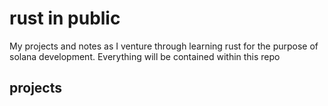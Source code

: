 # rust in public

My projects and notes as I venture through learning rust for the purpose of solana development. Everything will be contained within this repo

## projects
